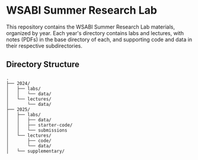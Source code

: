 # WSABI Summer Research Lab

This repository contains the WSABI Summer Research Lab materials, organized by year. Each year's directory contains labs and lectures, with notes (PDFs) in the base directory of each, and supporting code and data in their respective subdirectories.

## Directory Structure

```
.
├── 2024/
│   ├── labs/
│   │   └── data/
│   └── lectures/
│       └── data/
├── 2025/
│   ├── labs/
│   │   ├── data/
│   │   ├── starter-code/
│   │   └── submissions
│   └── lectures/
│       ├── code/
│       └── data/
│   └── supplementary/

```